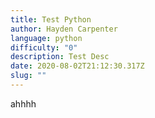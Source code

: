 ```yaml
---
title: Test Python
author: Hayden Carpenter
language: python
difficulty: "0"
description: Test Desc
date: 2020-08-02T21:12:30.317Z
slug: ""
---
```

ahhhh